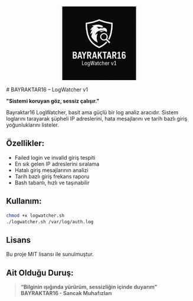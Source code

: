 <p align="center">
  <img src="bayraktar16_logo.png" alt="Bayraktar16 Logo" width="200"/>
</p>
# BAYRAKTAR16 – LogWatcher v1

**"Sistemi koruyan göz, sessiz çalışır."**

Bayraktar16 LogWatcher, basit ama güçlü bir log analiz aracıdır.
Sistem loglarını tarayarak şüpheli IP adreslerini, hata mesajlarını ve tarih bazlı giriş yoğunluklarını listeler.

## Özellikler:
- Failed login ve invalid giriş tespiti
- En sık gelen IP adreslerini sıralama
- Hatalı giriş mesajlarının analizi
- Tarih bazlı giriş frekans raporu
- Bash tabanlı, hızlı ve taşınabilir

## Kullanım:

```bash
chmod +x logwatcher.sh
./logwatcher.sh /var/log/auth.log
```

## Lisans

Bu proje MIT lisansı ile sunulmuştur.

## Ait Olduğu Duruş:

> **“Bilginin ışığında yürürüm, sessizliğin içinde duyarım”
> BAYRAKTAR16 - Sancak Muhafızları**
> 
